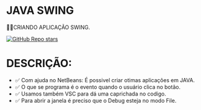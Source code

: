 # JAVA SWING
👨‍⚖️CRIANDO APLICAÇÃO SWING.

[![GitHub Repo stars](https://img.shields.io/badge/-REPOSITORIO%20INDISPONIVEL!-red)](https://github.com/VILHALVA)

# DESCRIÇÃO:

* ✅ Com ajuda no NetBeans: É possivel criar otimas aplicações em JAVA.
* ✅ O que se programa é o evento quando o usuário clica no botão.
* ✅ Usamos também VSC para dá uma caprichada no codigo.
* ✅ Para abrir a janela é preciso que o Debug esteja no modo File.

